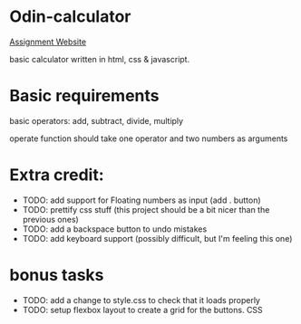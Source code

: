 # Odin-calculator

[Assignment Website](https://www.theodinproject.com/lessons/foundations-calculator)

basic calculator written in html, css & javascript.

# Basic requirements

basic operators: add, subtract, divide, multiply

operate function should take one operator and two numbers as arguments

# Extra credit:

- TODO: add support for Floating numbers as input (add . button)
- TODO: prettify css stuff (this project should be a bit nicer than the previous ones)
- TODO: add a backspace button to undo mistakes
- TODO: add keyboard support (possibly difficult, but I'm feeling this one)

# bonus tasks

- TODO: add a change to style.css to check that it loads properly
- TODO: setup flexbox layout to create a grid for the buttons. CSS
